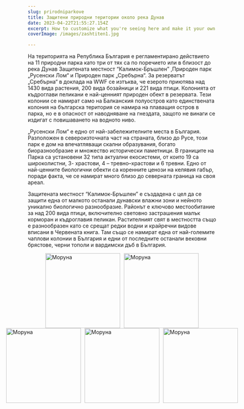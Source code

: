```yaml
---
slug: prirodniparkove
title: Защитени природни територии около река Дунав 
date: 2023-04-22T21:55:27.154Z
excerpt: How to customize what you're seeing here and make it your own.
coverImage: /images/zashtiten1.jpg

---
```



На територията на Република България е регламентирано действието на 11 природни парка като три от тях са по поречието или в близост до река Дунав  Защитената местност “Калимок-Бръшлен” ,Природен парк „Русенски Лом“ и Природен парк „Сребърна“. 
За  резерватът „Сребърна“  в доклада на WWF се изтъква, че езерото приютява над 1430 вида растения, 200 вида бозайници и 221 вида птици. Колонията от къдроглави пеликани е най-ценният природен обект в резервата. Тези колонии се намират само на Балканския полуостров като единствената колония на българска територия се намира на плаващия остров в парка, но е в опасност от наводняване на гнездата, защото не винаги се издигат с повишаването на водното ниво. 

„Русенски Лом“ е едно от най-забележителните места в България. Разположен в североизточната част на страната, близо до Русе, този парк е дом на впечатляващи скални образувания, богато биоразнообразие и множество исторически паметници. В границите на Парка са установени 32 типа актуални екосистеми, от които 19 са широколистни, 3- храстови, 4 – тревно–храстови и 6 тревни. Едно от най-ценните биологични обекти са коренните ценози на келявия габър, поради факта, че се намират много близо до северната граница на своя ареал.  

Защитената местност “Калимок-Бръшлен” е създадена с цел да се защити една от малкото останали дунавски влажни зони и нейното уникално биологично разнообразие. Районът е ключово местообитание за над 200 вида птици, включително световно застрашения малък корморан и къдроглавия пеликан. Растителният свят в местността също е разнообразен като се срещат редки водни и крайречни видове вписани в Червената книга. Там също се намират една от най-големите чаплови колонии в България и едни от последните останали вековни брястове, черни тополи и вардимски дъб в България.






 <div style="display: flex; gap: 10px; justify-content: center;">
  <img src="/images/zashtiten2.jpg" alt="Моруна" width="200">
  <img src="/images/zashtiten3.jpg" alt="Моруна" width="200">

</div>
 <div style="display: flex; gap: 10px; justify-content: center;">
  <img src="/images/zashtiten4.png" alt="Моруна" width="200">
  <img src="/images/zashtiten5.png" alt="Моруна" width="200">
  <img src="/images/zashtiten6.png" alt="Моруна" width="200">
</div>